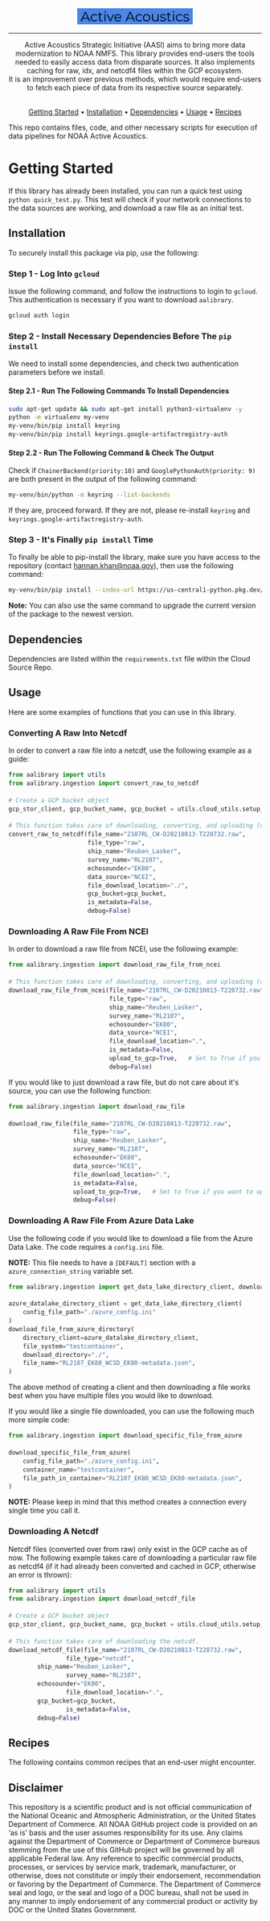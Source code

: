 <!-- markdownlint-configure-file {
  "MD013": {
    "code_blocks": true,
    "tables": false
  },
  "MD033": false,
  "MD041": false,
  "MD013": false
} -->

<div align="center">

<a href="https://www.warp.dev/?utm_source=github&utm_medium=referral&utm_campaign=zoxide_20231001">
  <div>
    <img src="other/img.png" width="230" alt="Warp" />
  </div>
</a>
<hr />

Active Acoustics Strategic Initiative (AASI) aims to bring more data modernization to NOAA NMFS. This library provides end-users the tools needed to easily access data from disparate sources. It also implements caching for raw, idx, and netcdf4 files within the GCP ecosystem. </br>
It is an improvement over previous methods, which would require end-users to fetch each piece of data from its respective source separately. </br> </br>

[Getting Started](#getting-started) •
[Installation](#installation) •
[Dependencies](#dependencies) •
[Usage](#usage) •
[Recipes](#recipes)

</div>

This repo contains files, code, and other necessary scripts for execution of data pipelines for NOAA Active Acoustics.

# Getting Started

If this library has already been installed, you can run a quick test using `python quick_test.py`. This test will check if your network connections to the data sources are working, and download a raw file as an initial test.

## Installation

To securely install this package via pip, use the following:

### Step 1 - Log Into `gcloud`

Issue the following command, and follow the instructions to login to `gcloud`. This authentication is necessary if you want to download `aalibrary`.

```bash
gcloud auth login
```

### Step 2 - Install Necessary Dependencies Before The `pip install`

We need to install some dependencies, and check two authentication parameters before we install.

#### Step 2.1 - Run The Following Commands To Install Dependencies

```bash
sudo apt-get update && sudo apt-get install python3-virtualenv -y
python -m virtualenv my-venv
my-venv/bin/pip install keyring
my-venv/bin/pip install keyrings.google-artifactregistry-auth
```

#### Step 2.2 - Run The Following Command & Check The Output

Check if `ChainerBackend(priority:10)` and `GooglePythonAuth(priority: 9)` are both present in the output of the following command:

```bash
my-venv/bin/python -m keyring --list-backends
```

If they are, proceed forward. If they are not, please re-install `keyring` and `keyrings.google-artifactregistry-auth`.

### Step 3 - It's Finally `pip install` Time

To finally be able to pip-install the library, make sure you have access to the repository (contact hannan.khan@noaa.gov), then use the following command:

```bash
my-venv/bin/pip install --index-url https://us-central1-python.pkg.dev/ggn-nmfs-aa-dev-1/aalibrary/simple/ aalibrary --extra-index-url https://pypi.python.org/simple
```

**Note:** You can also use the same command to upgrade the current version of the package to the newest version.

## Dependencies

Dependencies are listed within the `requirements.txt` file within the Cloud Source Repo.

## Usage

Here are some examples of functions that you can use in this library.

### Converting A Raw Into Netcdf

In order to convert a raw file into a netcdf, use the following example as a guide:

```python
from aalibrary import utils
from aalibrary.ingestion import convert_raw_to_netcdf

# Create a GCP bucket object
gcp_stor_client, gcp_bucket_name, gcp_bucket = utils.cloud_utils.setup_gcp_storage_objs()

# This function takes care of downloading, converting, and uploading (caching) the netcdf file in gcp.
convert_raw_to_netcdf(file_name="2107RL_CW-D20210813-T220732.raw",
                      file_type="raw",
                      ship_name="Reuben_Lasker",
                      survey_name="RL2107",
                      echosounder="EK80",
                      data_source="NCEI",
                      file_download_location="./",
                      gcp_bucket=gcp_bucket,
                      is_metadata=False,
                      debug=False)
```

### Downloading A Raw File From NCEI

In order to download a raw file from NCEI, use the following example:

```python
from aalibrary.ingestion import download_raw_file_from_ncei

# This function takes care of downloading, converting, and uploading (caching) the netcdf file in gcp.
download_raw_file_from_ncei(file_name="2107RL_CW-D20210813-T220732.raw",
                            file_type="raw",
                            ship_name="Reuben_Lasker",
                            survey_name="RL2107",
                            echosounder="EK80",
                            data_source="NCEI",
                            file_download_location=".",
                            is_metadata=False,
                            upload_to_gcp=True,   # Set to True if you want to upload the raw file to gcp
                            debug=False)
```

If you would like to just download a raw file, but do not care about it's source, you can use the following function:

```python
from aalibrary.ingestion import download_raw_file

download_raw_file(file_name="2107RL_CW-D20210813-T220732.raw",
                  file_type="raw",
                  ship_name="Reuben_Lasker",
                  survey_name="RL2107",
                  echosounder="EK80",
                  data_source="NCEI",
                  file_download_location=".",
                  is_metadata=False,
                  upload_to_gcp=True,   # Set to True if you want to upload the raw file to gcp
                  debug=False)
```

### Downloading A Raw File From Azure Data Lake

Use the following code if you would like to download a file from the Azure Data Lake. The code requires a `config.ini` file.

**NOTE:** This file needs to have a `[DEFAULT]` section with a `azure_connection_string` variable set.

```python
from aalibrary.ingestion import get_data_lake_directory_client, download_file_from_azure_directory

azure_datalake_directory_client = get_data_lake_directory_client(
    config_file_path="./azure_config.ini"
)
download_file_from_azure_directory(
    directory_client=azure_datalake_directory_client,
    file_system="testcontainer",
    download_directory="./",
    file_name="RL2107_EK80_WCSD_EK80-metadata.json",
)
```

The above method of creating a client and then downloading a file works best when you have multiple files you would like to download.

If you would like a single file downloaded, you can use the following much more simple code:

```python
from aalibrary.ingestion import download_specific_file_from_azure

download_specific_file_from_azure(
    config_file_path="./azure_config.ini",
    container_name="testcontainer",
    file_path_in_container="RL2107_EK80_WCSD_EK80-metadata.json",
)
```

**NOTE:** Please keep in mind that this method creates a connection every single time you call it.


### Downloading A Netcdf

Netcdf files (converted over from raw) only exist in the GCP cache as of now. The following example takes care of downloading a particular raw file as netcdf4 (if it had already been converted and cached in GCP, otherwise an error is thrown):

```python
from aalibrary import utils
from aalibrary.ingestion import download_netcdf_file

# Create a GCP bucket object
gcp_stor_client, gcp_bucket_name, gcp_bucket = utils.cloud_utils.setup_gcp_storage_objs()

# This function takes care of downloading the netcdf.
download_netcdf_file(file_name="2107RL_CW-D20210813-T220732.raw",
                file_type="netcdf",
		ship_name="Reuben_Lasker",
                survey_name="RL2107",
		echosounder="EK80",
                file_download_location=".",
		gcp_bucket=gcp_bucket,
                is_metadata=False,
		debug=False)
```

## Recipes

The following contains common recipes that an end-user might encounter.

## Disclaimer

This repository is a scientific product and is not official communication of the National Oceanic and Atmospheric Administration, or the United States Department of Commerce. All NOAA GitHub project code is provided on an ‘as is’ basis and the user assumes responsibility for its use. Any claims against the Department of Commerce or Department of Commerce bureaus stemming from the use of this GitHub project will be governed by all applicable Federal law. Any reference to specific commercial products, processes, or services by service mark, trademark, manufacturer, or otherwise, does not constitute or imply their endorsement, recommendation or favoring by the Department of Commerce. The Department of Commerce seal and logo, or the seal and logo of a DOC bureau, shall not be used in any manner to imply endorsement of any commercial product or activity by DOC or the United States Government.